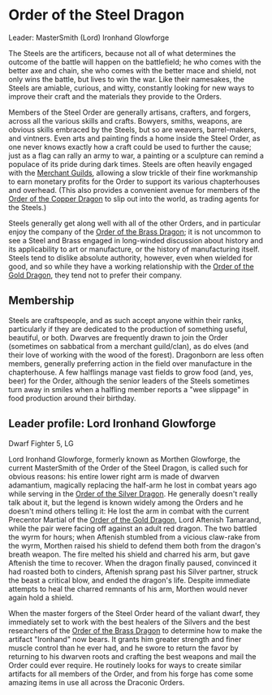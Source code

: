 # Order of the Steel Dragon
Leader: MasterSmith (Lord) Ironhand Glowforge

The Steels are the artificers, because not all of what determines the outcome of the battle will happen on the battlefield; he who comes with the better axe and chain, she who comes with the better mace and shield, not only wins the battle, but lives to win the war. Like their namesakes, the Steels are amiable, curious, and witty, constantly looking for new ways to improve their craft and the materials they provide to the Orders. 
 
Members of the Steel Order are generally artisans, crafters, and forgers, across all the various skills and crafts. Bowyers, smiths, weapons, are obvious skills embraced by the Steels, but so are weavers, barrel-makers, and vintners. Even arts and painting finds a home inside the Steel Order, as one never knows exactly how a craft could be used to further the cause; just as a flag can rally an army to war, a painting or a sculpture can remind a populace of its pride during dark times. Steels are often heavily engaged with the [Merchant Guilds](../MerchantGuilds/Overview.md), allowing a slow trickle of their fine workmanship to earn monetary profits for the Order to support its various chapterhouses and overhead. (This also provides a convenient avenue for members of the [Order of the Copper Dragon](Copper.md) to slip out into the world, as trading agents for the Steels.)
 
Steels generally get along well with all of the other Orders, and in particular enjoy the company of the [Order of the Brass Dragon](Brass.md); it is not uncommon to see a Steel and Brass engaged in long-winded discussion about history and its applicability to art or manufacture, or the history of manufacturing itself. Steels tend to dislike absolute authority, however, even when wielded for good, and so while they have a working relationship with the [Order of the Gold Dragon](Gold.md), they tend not to prefer their company.

## Membership
Steels are craftspeople, and as such accept anyone within their ranks, particularly if they are dedicated to the production of something useful, beautiful, or both. Dwarves are frequently drawn to join the Order (sometimes on sabbatical from a merchant guild/clan), as do elves (and their love of working with the wood of the forest). Dragonborn are less often members, generally preferring action in the field over manufacture in the chapterhouse. A few halflings manage vast fields to grow food (and, yes, beer) for the Order, although the senior leaders of the Steels sometimes turn away in smiles when a halfling member reports a "wee slippage" in food production around their birthday.

## Leader profile: Lord Ironhand Glowforge
Dwarf Fighter 5, LG

Lord Ironhand Glowforge, formerly known as Morthen Glowforge, the current MasterSmith of the Order of the Steel Dragon, is called such for obvious reasons: his entire lower right arm is made of dwarven adamantium, magically replacing the half-arm he lost in combat years ago while serving in the [Order of the Silver Dragon](Silver.md). He generally doesn't really talk about it, but the legend is known widely among the Orders and he doesn't mind others telling it: He lost the arm in combat with the current Precentor Martial of the [Order of the Gold Dragon](Gold.md), Lord Aftenish Tamarand, while the pair were facing off against an adult red dragon. The two battled the wyrm for hours; when Aftenish stumbled from a vicious claw-rake from the wyrm, Morthen raised his shield to defend them both from the dragon's breath weapon. The fire melted his shield and charred his arm, but gave Aftenish the time to recover. When the dragon finally paused, convinced it had roasted both to cinders, Aftenish sprang past his Silver partner, struck the beast a critical blow, and ended the dragon's life. Despite immediate attempts to heal the charred remnants of his arm, Morthen would never again hold a shield.
 
When the master forgers of the Steel Order heard of the valiant dwarf, they immediately set to work with the best healers of the Silvers and the best researchers of the [Order of the Brass Dragon](Brass.md) to determine how to make the artifact "Ironhand" now bears. It grants him greater strength and finer muscle control than he ever had, and he swore to return the favor by returning to his dwarven roots and crafting the best weapons and mail the Order could ever require. He routinely looks for ways to create similar artifacts for all members of the Order, and from his forge has come some amazing items in use all across the Draconic Orders.

